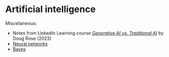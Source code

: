 # Artificial intelligence

Miscellaneous:
- Notes from LinkedIn Learning course [*Generative AI vs. Traditional AI*](misc/GenAI-TradAI.md) by Doug Rose (2023)
- [Neural networks](NeuralNets/index.md)
- [Bayes](Bayes/index.md)


